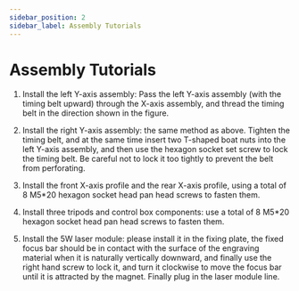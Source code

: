 ```yaml
---
sidebar_position: 2
sidebar_label: Assembly Tutorials
---
```


# Assembly Tutorials

1. Install the left Y-axis assembly: Pass the left Y-axis assembly (with the timing belt upward) through the X-axis assembly, and thread the timing belt in the direction shown in the figure.

2. Install the right Y-axis assembly: the same method as above. Tighten the timing belt, and at the same time insert two T-shaped boat nuts into the left Y-axis assembly, and then use the hexagon socket set screw to lock the timing belt. Be careful not to lock it too tightly to prevent the belt from perforating.

3. Install the front X-axis profile and the rear X-axis profile, using a total of 8 M5*20 hexagon socket head pan head screws to fasten them.

4. Install three tripods and control box components: use a total of 8 M5*20 hexagon socket head pan head screws to fasten them.

5. Install the 5W laser module: please install it in the fixing plate, the fixed focus bar should be in contact with the surface of the engraving material when it is naturally vertically downward, and finally use the right hand screw to lock it, and turn it clockwise to move the focus bar until it is attracted by the magnet. Finally plug in the laser module line.
